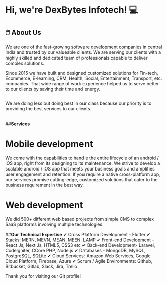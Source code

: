 # Hi, we're DexBytes Infotech! 💻


## 🖱️ About Us
We are one of the fast-growing software development companies in central India and trusted by our valueable clients. We are serving our clients with a highly skilled and dedicated team of professionals capable to deliver complex solutions.

Since 2015 we have built and designed customized solutions for Fin-tech, Ecommerce, E-learning, CRM, Health, Social, Entertainment, Transport, etc. companies. That wide range of work experience helped us to serve better to our clients by saving their time and energy.  

##
We are doing less but doing best in our class because our priority is to providing the best services to our clients. 
##

##**Services**

# Mobile development
We come with the capabilities to handle the entire lifecycle of an android / iOS app, right from its designing to its maintenance. We strive to develop a scalable android / iOS app that meets your business goals and amplifies user engagement and retention. If you require a native cross-platform app, our services promise cutting-edge, customized solutions that cater to the business requirement in the best way.


# Web development
We did 500+ different web based projects from simple CMS to complex SaaS platforms involving multiple technologies.


##**Our Technical Expertise**
✔ Cross Platform Development - Flutter
✔ Stacks: MERN, MEVN, MEAN, MEEN, LAMP
✔ Front-end Development -  React Js, Next Js, HTML5, CSS3 etc
✔ Back-end Development-  Laravel, CodeIgniter, CCore PHP, Node.js
✔ Databases - MongoDB, MySQL, PostgreSQL, SQLite
✔ Cloud Services: Amazon Web Services, Google Cloud Platform, Firebase,  Azure
✔ Scrum / Agile Environments:  Github, Bitbucket, Gitlab, Slack, Jira, Trello


Thank you for visiting our Git profile!
